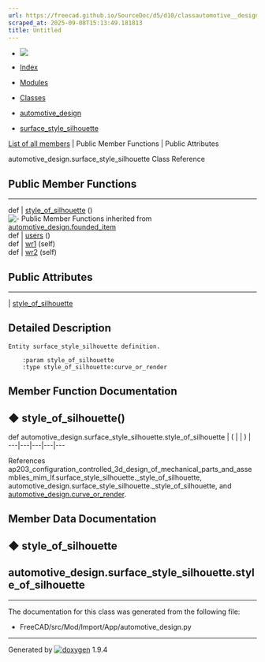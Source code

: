 ```yaml
---
url: https://freecad.github.io/SourceDoc/d5/d10/classautomotive__design_1_1surface__style__silhouette.html
scraped_at: 2025-09-08T15:13:49.181813
title: Untitled
---
```


  * [ ![](https://www.freecad.org/svg/logo-freecad.svg) ](https://freecadweb.org "FreeCAD")
  * [Index](../../index.html "Index")
  * [Modules](../../modules.html "Modules list")
  * [Classes](../../annotated.html "Annotated list")

  * [automotive_design](../../d4/ddf/namespaceautomotive__design.html)
  * [surface_style_silhouette](../../d5/d10/classautomotive__design_1_1surface__style__silhouette.html)

[List of all members](../../d0/d45/classautomotive__design_1_1surface__style__silhouette-members.html) | Public Member Functions | Public Attributes

automotive_design.surface_style_silhouette Class Reference

##  Public Member Functions  
  
---  
def | [style_of_silhouette](../../d5/d10/classautomotive__design_1_1surface__style__silhouette.html#a01b8ef853d96abb03060a2bca6a7e674) ()  
![-](../../closed.png) Public Member Functions inherited from
[automotive_design.founded_item](../../d4/d12/classautomotive__design_1_1founded__item.html)  
def | [users](../../d4/d12/classautomotive__design_1_1founded__item.html#a0299c3fccdb8223cc8c9f590f7cee9a5) ()  
def | [wr1](../../d4/d12/classautomotive__design_1_1founded__item.html#a0668b2127d1c208daa93b2d435855a7f) (self)  
def | [wr2](../../d4/d12/classautomotive__design_1_1founded__item.html#a1ef4a4f4c94d46b616c25ec02609838f) (self)  
  
##  Public Attributes  
  
---  
|
[style_of_silhouette](../../d5/d10/classautomotive__design_1_1surface__style__silhouette.html#a8bbc835ffd30edc43e3495d74d97fb25)  
  
## Detailed Description

    
    
    Entity surface_style_silhouette definition.
    
        :param style_of_silhouette
        :type style_of_silhouette:curve_or_render

## Member Function Documentation

## ◆ style_of_silhouette()

def automotive_design.surface_style_silhouette.style_of_silhouette  | ( | | ) |   
---|---|---|---|---  
  
References
ap203_configuration_controlled_3d_design_of_mechanical_parts_and_assemblies_mim_lf.surface_style_silhouette._style_of_silhouette,
automotive_design.surface_style_silhouette._style_of_silhouette, and
[automotive_design.curve_or_render](../../d4/ddf/namespaceautomotive__design.html#aad8c36e1e314a1b0848f7d11b37b005b).

## Member Data Documentation

## ◆ style_of_silhouette

automotive_design.surface_style_silhouette.style_of_silhouette  
---  
  
* * *

The documentation for this class was generated from the following file:

  * FreeCAD/src/Mod/Import/App/automotive_design.py

* * *

Generated by
[![doxygen](../../doxygen.svg)](https://www.doxygen.org/index.html) 1.9.4

